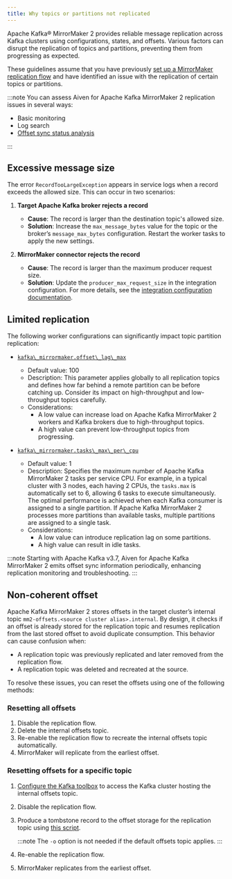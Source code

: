 ```yaml
---
title: Why topics or partitions not replicated
---
```


Apache Kafka® MirrorMaker 2 provides reliable message replication across Kafka clusters using configurations, states, and offsets.
Various factors can disrupt the replication of topics and partitions, preventing
them from progressing as expected.

These guidelines assume that you have previously
[set up a MirrorMaker replication flow](/docs/products/kafka/kafka-mirrormaker/howto/setup-replication-flow)
and have identified an issue with the replication of certain topics or partitions.

:::note
You can assess Aiven for Apache Kafka MirrorMaker 2 replication issues in several ways:

- Basic monitoring
- Log search
- [Offset sync status analysis](/docs/products/kafka/kafka-mirrormaker/howto/log-analysis-offset-sync-tool)

:::

## Excessive message size

The error `RecordTooLargeException` appears in service logs when a record exceeds the
allowed size. This can occur in two scenarios:

1. **Target Apache Kafka broker rejects a record**

   - **Cause**: The record is larger than the destination topic's allowed size.
   - **Solution**: Increase the `max_message_bytes` value for the topic or the
     broker’s `message_max_bytes` configuration. Restart the worker tasks to apply
     the new settings.

1. **MirrorMaker connector rejects the record**

   - **Cause**: The record is larger than the maximum producer request size.
   - **Solution**: Update the `producer_max_request_size` in the integration
     configuration. For more details, see the [integration configuration documentation](https://registry.terraform.io/providers/aiven/aiven/latest/docs/resources/service_integration#producer_max_request_size-1).

## Limited replication

The following worker configurations can significantly impact topic partition replication:

- [`kafka\_mirrormaker.offset\_lag\_max`](/docs/products/kafka/kafka-mirrormaker/reference/advanced-params#kafka_mirrormaker_offset_lag_max)

  - Default value: 100
  - Description: This parameter applies globally to all replication topics and defines
    how far behind a remote partition can be before catching up. Consider its impact
    on high-throughput and low-throughput topics carefully.
  - Considerations:
    - A low value can increase load on Apache Kafka MirrorMaker 2 workers and Kafka
      brokers due to high-throughput topics.
    - A high value can prevent low-throughput topics from progressing.

- [`kafka\_mirrormaker.tasks\_max\_per\_cpu`](/docs/products/kafka/kafka-mirrormaker/reference/advanced-params#kafka_mirrormaker_tasks_max_per_cpu)

  - Default value: 1
  - Description: Specifies the maximum number of Apache Kafka MirrorMaker 2 tasks
    per service CPU. For example, in a typical cluster with 3 nodes, each having 2 CPUs,
    the `tasks.max` is automatically set to 6, allowing 6 tasks to execute simultaneously.
    The optimal performance is achieved when each Kafka consumer is assigned to a single
    partition. If Apache Kafka MirrorMaker 2 processes more partitions than available
    tasks, multiple partitions are assigned to a single task.
  - Considerations:
    - A low value can introduce replication lag on some partitions.
    - A high value can result in idle tasks.

:::note
Starting with Apache Kafka v3.7, Aiven for Apache Kafka MirrorMaker 2 emits offset sync
information periodically, enhancing replication monitoring and troubleshooting.
:::

## Non-coherent offset

Apache Kafka MirrorMaker 2 stores offsets in the target cluster’s internal
topic `mm2-offsets.<source cluster alias>.internal`. By design, it checks if an offset
is already stored for the replication topic and resumes replication from the last stored
offset to avoid duplicate consumption. This behavior can cause confusion when:

- A replication topic was previously replicated and later removed from the replication
  flow.
- A replication topic was deleted and recreated at the source.

To resolve these issues, you can reset the offsets using one of the following methods:

### Resetting all offsets

1. Disable the replication flow.
1. Delete the internal offsets topic.
1. Re-enable the replication flow to recreate the internal offsets topic automatically.
1. MirrorMaker will replicate from the earliest offset.

### Resetting offsets for a specific topic

1. [Configure the Kafka toolbox](/docs/products/kafka/howto/kafka-tools-config-file) to
   access the Kafka cluster hosting the internal offsets topic.
1. Disable the replication flow.
1. Produce a tombstone record to the offset storage for the replication topic using
  [this script](https://gist.github.com/C0urante/30dba7b9dce567f33df0526d68765860).

   :::note
   The `-o` option is not needed if the default offsets topic applies.
   :::

1. Re-enable the replication flow.
1. MirrorMaker replicates from the earliest offset.
